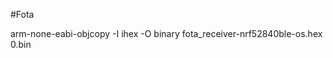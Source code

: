 #Fota

<!-- arm-none-eabi-objcopy -I ihex -O binary fota_receiver-nrf52840-os.hex 0.bin -->
arm-none-eabi-objcopy -I ihex -O binary fota_receiver-nrf52840ble-os.hex 0.bin